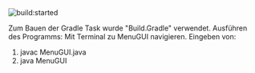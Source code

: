 <img src="https://travis-ci.org/ProPra16/programmierpraktikum-abschlussprojekt-iuvba.svg" alt="build:started">

Zum Bauen der Gradle Task wurde "Build.Gradle" verwendet.
Ausführen des Programms:
Mit Terminal zu MenuGUI navigieren.
Eingeben von:

1.  javac MenuGUI.java
2. java MenuGUI

